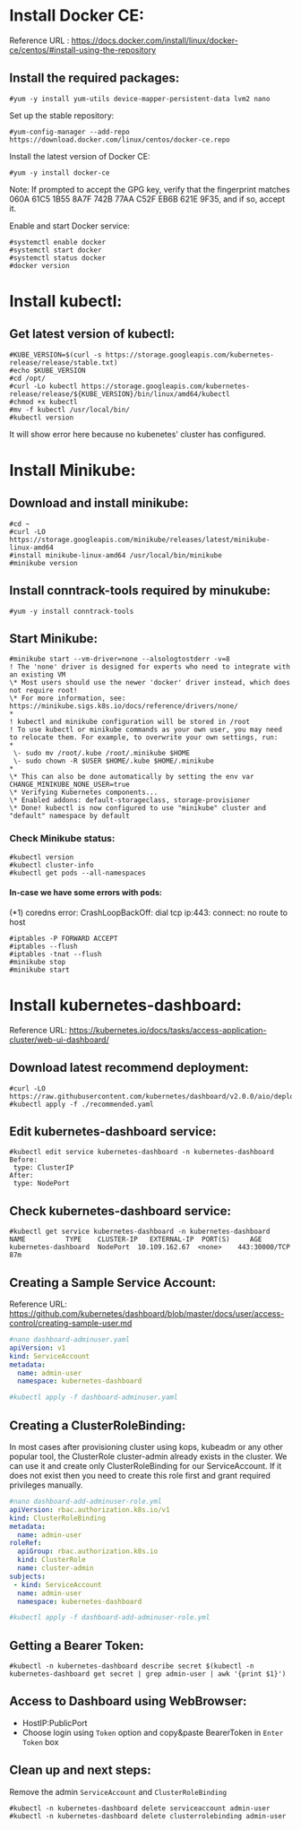 # Install Docker CE:

Reference URL : https://docs.docker.com/install/linux/docker-ce/centos/#install-using-the-repository

 

## Install the required packages:

```shell
#yum -y install yum-utils device-mapper-persistent-data lvm2 nano
```

 

Set up the stable repository:

```shell
#yum-config-manager --add-repo https://download.docker.com/linux/centos/docker-ce.repo
```

 

Install the latest version of Docker CE:

```shell
#yum -y install docker-ce
```

Note: If prompted to accept the GPG key, verify that the fingerprint matches 060A 61C5 1B55 8A7F 742B 77AA C52F EB6B 621E 9F35, and if so, accept it.

 

Enable and start Docker service:

```shell
#systemctl enable docker
#systemctl start docker
#systemctl status docker
#docker version
```

 

# Install kubectl:

## Get latest version of kubectl:

```shell
#KUBE_VERSION=$(curl -s https://storage.googleapis.com/kubernetes-release/release/stable.txt)
#echo $KUBE_VERSION
#cd /opt/
#curl -Lo kubectl https://storage.googleapis.com/kubernetes-release/release/${KUBE_VERSION}/bin/linux/amd64/kubectl
#chmod +x kubectl
#mv -f kubectl /usr/local/bin/
#kubectl version
```

 It will show error here because no kubenetes' cluster has configured.



# Install Minikube:

## Download and install minikube:

```shell
#cd ~
#curl -LO https://storage.googleapis.com/minikube/releases/latest/minikube-linux-amd64
#install minikube-linux-amd64 /usr/local/bin/minikube
#minikube version
```

 

## Install conntrack-tools required by minukube:

```shell
#yum -y install conntrack-tools
```

 

## Start Minikube:

```shell
#minikube start --vm-driver=none --alsologtostderr -v=8
! The 'none' driver is designed for experts who need to integrate with an existing VM
\* Most users should use the newer 'docker' driver instead, which does not require root!
\* For more information, see: https://minikube.sigs.k8s.io/docs/reference/drivers/none/
*
! kubectl and minikube configuration will be stored in /root
! To use kubectl or minikube commands as your own user, you may need to relocate them. For example, to overwrite your own settings, run:
*
 \- sudo mv /root/.kube /root/.minikube $HOME
 \- sudo chown -R $USER $HOME/.kube $HOME/.minikube
*
\* This can also be done automatically by setting the env var CHANGE_MINIKUBE_NONE_USER=true
\* Verifying Kubernetes components...
\* Enabled addons: default-storageclass, storage-provisioner
\* Done! kubectl is now configured to use "minikube" cluster and "default" namespace by default
```

 

### Check Minikube status:

```shell
#kubectl version
#kubectl cluster-info
#kubectl get pods --all-namespaces
```

 

#### In-case we have some errors with pods:

(*1) coredns error: CrashLoopBackOff: dial tcp ip:443: connect: no route to host

```shell
#iptables -P FORWARD ACCEPT
#iptables --flush
#iptables -tnat --flush
#minikube stop
#minikube start
```

 

# Install kubernetes-dashboard:

Reference URL: https://kubernetes.io/docs/tasks/access-application-cluster/web-ui-dashboard/

## Download latest recommend deployment:

```shell
#curl -LO https://raw.githubusercontent.com/kubernetes/dashboard/v2.0.0/aio/deploy/recommended.yaml
#kubectl apply -f ./recommended.yaml
```

 

## Edit kubernetes-dashboard service:

```shell
#kubectl edit service kubernetes-dashboard -n kubernetes-dashboard
Before:
 type: ClusterIP
After:
 type: NodePort
```

 

## Check kubernetes-dashboard service:

```
#kubectl get service kubernetes-dashboard -n kubernetes-dashboard
NAME          TYPE    CLUSTER-IP   EXTERNAL-IP  PORT(S)     AGE
kubernetes-dashboard  NodePort  10.109.162.67  <none>    443:30000/TCP  87m
```

 

## Creating a Sample Service Account:

Reference URL: https://github.com/kubernetes/dashboard/blob/master/docs/user/access-control/creating-sample-user.md

```yaml
#nano dashboard-adminuser.yaml
apiVersion: v1
kind: ServiceAccount
metadata:
  name: admin-user
  namespace: kubernetes-dashboard

#kubectl apply -f dashboard-adminuser.yaml
```




## Creating a ClusterRoleBinding:

In most cases after provisioning cluster using kops, kubeadm or any other popular tool, the ClusterRole cluster-admin already exists in the cluster. We can use it and create only ClusterRoleBinding for our ServiceAccount. If it does not exist then you need to create this role first and grant required privileges manually.

```yaml
#nano dashboard-add-adminuser-role.yml
apiVersion: rbac.authorization.k8s.io/v1
kind: ClusterRoleBinding
metadata:
  name: admin-user
roleRef:
  apiGroup: rbac.authorization.k8s.io
  kind: ClusterRole
  name: cluster-admin
subjects:
 - kind: ServiceAccount
  name: admin-user
  namespace: kubernetes-dashboard

#kubectl apply -f dashboard-add-adminuser-role.yml
```

 

## Getting a Bearer Token:

```
#kubectl -n kubernetes-dashboard describe secret $(kubectl -n kubernetes-dashboard get secret | grep admin-user | awk '{print $1}')
```

 

## Access to Dashboard using WebBrowser:

- HostIP:PublicPort
- Choose login using `Token` option and copy&paste BearerToken in `Enter Token` box



## Clean up and next steps:

Remove the admin `ServiceAccount` and `ClusterRoleBinding`

```
#kubectl -n kubernetes-dashboard delete serviceaccount admin-user
#kubectl -n kubernetes-dashboard delete clusterrolebinding admin-user
```